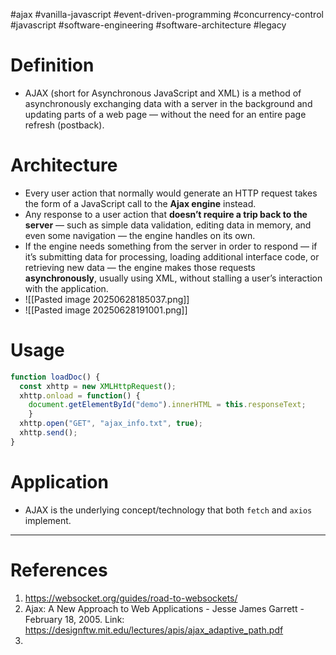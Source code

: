 #ajax #vanilla-javascript #event-driven-programming #concurrency-control #javascript #software-engineering #software-architecture #legacy 

# Definition
- AJAX (short for Asynchronous JavaScript and XML) is a method of asynchronously exchanging data with a server in the background and updating parts of a web page — without the need for an entire page refresh (postback).
# Architecture
- Every user action that normally would generate an HTTP request takes the form of a JavaScript call to the **Ajax engine** instead. 
- Any response to a user action that **doesn’t require a trip back to the server** — such as simple data validation, editing data in memory, and even some navigation — the engine handles on its own. 
- If the engine needs something from the server in order to respond — if it’s submitting data for processing, loading additional interface code, or retrieving new data — the engine makes those requests **asynchronously**, usually using XML, without stalling a user’s interaction with the application.
- ![[Pasted image 20250628185037.png]]
- ![[Pasted image 20250628191001.png]]
# Usage

```Javascript title='AJAX example'
function loadDoc() {
  const xhttp = new XMLHttpRequest();
  xhttp.onload = function() {
    document.getElementById("demo").innerHTML = this.responseText;
    }
  xhttp.open("GET", "ajax_info.txt", true);
  xhttp.send();
}
```

# Application
- AJAX is the underlying concept/technology that both `fetch` and `axios` implement.
---
# References
1. https://websocket.org/guides/road-to-websockets/
2. Ajax: A New Approach to Web Applications - Jesse James Garrett - February 18, 2005. Link: https://designftw.mit.edu/lectures/apis/ajax_adaptive_path.pdf
3. 